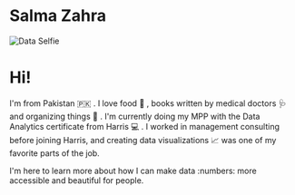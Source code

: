 # Salma Zahra

![Data Selfie](https://user-images.githubusercontent.com/102717994/192939557-3dde01c5-7262-4530-8626-ff59a688cb2c.jpeg)

# Hi! 

I'm from Pakistan :pakistan: .
I love food :stew: , books written by medical doctors :stethoscope: and organizing things :rainbow: .
I'm currently doing my MPP with the Data Analytics certificate from Harris :computer: .
I worked in management consulting before joining Harris, and creating data visualizations :chart_with_upwards_trend: was one of my favorite parts of the job.

 
I'm here to learn more about how I can make data :numbers: more accessible and beautiful for people. 

